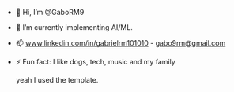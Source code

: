 - 👋 Hi, I’m @GaboRM9
- 🌱 I’m currently implementing AI/ML.
- 📫 www.linkedin.com/in/gabrielrm101010 - gabo9rm@gmail.com
- ⚡ Fun fact: I like dogs, tech, music and my family

  yeah I used the template.
<!---
GaboRM9/GaboRM9 is a ✨ special ✨ repository because its `README.md` (this file) appears on your GitHub profile.
You can click the Preview link to take a look at your changes.
--->
